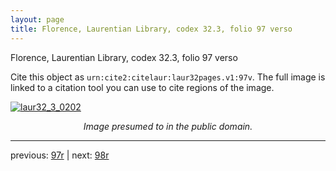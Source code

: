 ```yaml
---
layout: page
title: Florence, Laurentian Library, codex 32.3, folio 97 verso
---
```


Florence, Laurentian Library, codex 32.3, folio 97 verso

Cite this object as `urn:cite2:citelaur:laur32pages.v1:97v`.  The full image is linked to a citation tool you can use to cite regions of the image.

[![laur32_3_0202](http://www.homermultitext.org/iipsrv?IIIF=/project/homer/pyramidal/deepzoom/citelaur/laur32imgs/v1/laur32_3_0202.tif/full/800,/0/default.jpg)](http://www.homermultitext.org/ict2/?urn=urn:cite2:citelaur:laur32imgs.v1:laur32_3_0202) 

<p style="text-align: center; font-style: italic;">Image presumed to in the public domain.</p>

---

previous: [97r](../97r/) | next: [98r](../98r/)